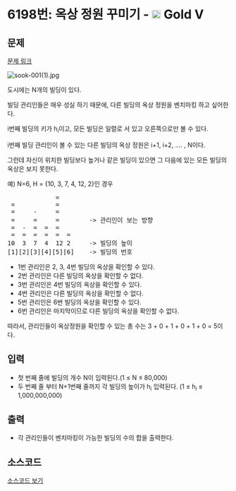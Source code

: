 # 6198번: 옥상 정원 꾸미기 - <img src="https://static.solved.ac/tier_small/11.svg" style="height:20px" /> Gold V

<!-- performance -->

<!-- 문제 제출 후 깃허브에 푸시를 했을 때 제출한 코드의 성능이 입력될 공간입니다.-->

<!-- end -->

## 문제

[문제 링크](https://boj.kr/6198)


<p><img alt="sook-001(1).jpg" src="https://upload.acmicpc.net/ca458f07-d3b3-436f-a996-49080935149a/-/preview/"></p>

<p>도시에는 N개의 빌딩이 있다.</p>

<p>빌딩 관리인들은 매우 성실 하기 때문에, 다른 빌딩의 옥상 정원을 벤치마킹 하고 싶어한다.</p>

<p>i번째 빌딩의 키가 h<sub>i</sub>이고, 모든 빌딩은 일렬로 서 있고 오른쪽으로만 볼 수 있다.</p>

<p>i번째 빌딩 관리인이 볼 수 있는 다른 빌딩의 옥상 정원은 i+1, i+2, .... , N이다.</p>

<p>그런데 자신이 위치한 빌딩보다 높거나 같은 빌딩이 있으면 그 다음에 있는 모든 빌딩의 옥상은 보지 못한다.</p>

<p>예) N=6, H = {10, 3, 7, 4, 12, 2}인 경우</p>

<pre>             = 
 =           = 
 =     -     = 
 =     =     =        -&gt; 관리인이 보는 방향
 =  -  =  =  =   
 =  =  =  =  =  = 
10  3  7  4  12 2     -&gt; 빌딩의 높이
[1][2][3][4][5][6]    -&gt; 빌딩의 번호</pre>

<ul>
<li>1번 관리인은 2, 3, 4번 빌딩의 옥상을 확인할 수 있다.</li>
<li>2번 관리인은 다른 빌딩의 옥상을 확인할 수 없다.</li>
<li>3번 관리인은 4번 빌딩의 옥상을 확인할 수 있다.</li>
<li>4번 관리인은 다른 빌딩의 옥상을 확인할 수 없다.</li>
<li>5번 관리인은 6번 빌딩의 옥상을 확인할 수 있다.</li>
<li>6번 관리인은 마지막이므로 다른 빌딩의 옥상을 확인할 수 없다.</li>
</ul>

<p>따라서, 관리인들이 옥상정원을 확인할 수 있는 총 수는 3 + 0 + 1 + 0 + 1 + 0 = 5이다.</p>



## 입력


<ul>
<li>첫 번째 줄에 빌딩의&nbsp;개수 N이 입력된다.(1 ≤ N ≤ 80,000)</li>
<li>두 번째 줄 부터 N+1번째 줄까지 각 빌딩의 높이가 h<sub>i</sub> 입력된다. (1 ≤ h<sub>i</sub> ≤ 1,000,000,000)</li>
</ul>



## 출력


<ul>
<li>각 관리인들이 벤치마킹이 가능한 빌딩의 수의 합을 출력한다.</li>
</ul>



## 소스코드

[소스코드 보기](Main.java)